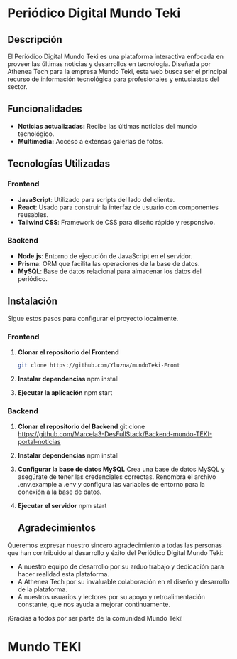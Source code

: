 # Periódico Digital Mundo Teki

## Descripción

El Periódico Digital Mundo Teki es una plataforma interactiva enfocada en proveer las últimas noticias y desarrollos en tecnología. Diseñada por Athenea Tech para la empresa Mundo Teki, esta web busca ser el principal recurso de información tecnológica para profesionales y entusiastas del sector.

## Funcionalidades

- **Noticias actualizadas:** Recibe las últimas noticias del mundo tecnológico.
- **Multimedia:** Acceso a extensas galerías de fotos.

## Tecnologías Utilizadas

### Frontend

- **JavaScript**: Utilizado para scripts del lado del cliente.
- **React**: Usado para construir la interfaz de usuario con componentes reusables.
- **Tailwind CSS**: Framework de CSS para diseño rápido y responsivo.

### Backend

- **Node.js**: Entorno de ejecución de JavaScript en el servidor.
- **Prisma**: ORM que facilita las operaciones de la base de datos.
- **MySQL**: Base de datos relacional para almacenar los datos del periódico.

## Instalación

Sigue estos pasos para configurar el proyecto localmente.

### Frontend

1. **Clonar el repositorio del Frontend**

   ```bash
   git clone https://github.com/Yluzna/mundoTeki-Front
   
2.  **Instalar dependencias**
    npm install
    
3.  **Ejecutar la aplicación**
    npm start

### Backend

1. **Clonar el repositorio del Backend**
    git clone https://github.com/Marcela3-DesFullStack/Backend-mundo-TEKI-portal-noticias

2.  **Instalar dependencias**
    npm install
    
3.  **Configurar la base de datos MySQL**
    Crea una base de datos MySQL y asegúrate de tener las credenciales correctas.
    Renombra el archivo .env.example a .env y configura las variables de entorno para la conexión a la base de datos.
4.  **Ejecutar el servidor**
    npm start

    ## Agradecimientos


Queremos expresar nuestro sincero agradecimiento a todas las personas que han contribuido al desarrollo y éxito del Periódico Digital Mundo Teki:

- A nuestro equipo de desarrollo por su arduo trabajo y dedicación para hacer realidad esta plataforma.
- A Athenea Tech por su invaluable colaboración en el diseño y desarrollo de la plataforma.
- A nuestros usuarios y lectores por su apoyo y retroalimentación constante, que nos ayuda a mejorar continuamente.


¡Gracias a todos por ser parte de la comunidad Mundo Teki!
# Mundo TEKI
